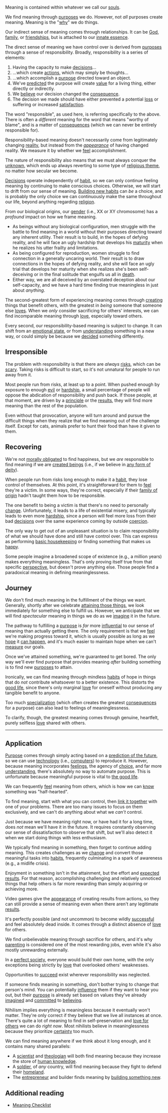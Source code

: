 
Meaning is contained within whatever we call our [souls](humanity.md).

We find meaning through [purposes](purpose.md) we do. However, not *all* purposes create meaning. Meaning is the "[why](understanding.md)" we do things.

Our indirect sense of meaning comes through relationships. It can be [God](religion.md), [family](people-family.md), or [friendships](people-friends.md), but is attached to our [innate essence](humanity.md).

The direct sense of meaning we have control over is derived from [purposes](purpose.md) through a sense of responsibility. Broadly, responsibility is a series of elements:

1. Having the capacity to make [decisions](decisions.md)...
2. ...which create [actions](results.md), which may simply be thoughts...
3. ...which accomplish a [purpose](purpose.md) directed toward an object.
4. We've [predicted](imagination.md) the purpose will create [value](values.md) for a living thing, either directly or indirectly.
5. We [believe](understanding-certainty.md) our decision changed the [consequence](results.md).
6. The decision we made should have either prevented a potential [loss](mind-feelings-fear.md) or suffering or increased [satisfaction](https:/adequate.life/happiness-1/).

The word "responsible", as used here, is referring specifically to the above. There is often a *different* meaning for the word that means "worthy of blame", and is a matter of [consequences](results.md) (which we can never be entirely responsible for).

Responsibility-based meaning doesn't necessarily come from legitimately changing [reality](reality.md), but instead from the *[appearance](image.md)* of having changed reality. We measure it by whether we [feel](mind-feelings.md) accomplishment.

The nature of responsibility also means that we must always conquer the [unknown](unknown.md), which ends up always reverting to some type of [religious theme](religion.md), no matter how secular we become.

[Decisions](decisions.md) operate independently of [habit](habits.md), so we can only continue feeling meaning by continuing to make conscious choices. Otherwise, we will start to drift from our sense of meaning. [Building new habits](https://adequate.life/habits/) can *be* a choice, and is probably the only choice we can continuously make the same throughout our life, beyond anything regarding [religion](religion.md).

From our biological origins, our [gender](gender.md) (i.e., XX or XY chromosome) has a *profound* impact on how we frame meaning.

- As beings without any biological configuration, men struggle with the battle to find meaning in a world without their purposes directing toward any inherent utility. Their result is to build, in the hopes of defying reality, and he will face an ugly hardship that develops his [maturity](maturity.md) when he realizes his utter frailty and limitations.
- As being configured for reproduction, women struggle to find connection in a generally uncaring world. Their result is to draw connections in the hopes of defying reality, and she will face an ugly trial that develops her maturity when she realizes she's been self-deceiving or in the final solitude that engulfs us all in [death](mind-feelings-fear.md).
- Either way, we are all deceived by an overstated deception about our self-capacity, and we have a hard time finding true meaningless in just about *anything*.

The second-greatest form of experiencing meaning comes through [creating](creations.md) things that benefit others, with the greatest in *being* someone that someone else [loves](people-love.md). When we *only* consider sacrificing for others' interests, we can find incomparable meaning through [love](people-love.md), especially toward others.

Every second, our responsibility-based meaning is subject to change. It can shift from an [emotional state](mind-feelings.md), or from [understanding](understanding.md) something in a new way, or could simply be because we [decided](decisions.md) something differently.

## Irresponsible

The problem with responsibility is that there are *always* [risks](socialrisk.md), which can be [scary](mind-feelings-fear.md). Taking risks is difficult to start, so it's not unnatural for people to run away from it.

Most people run from risks, at least up to a point. When pushed enough by exposure to enough [evil](morality-evil.md) or [hardship](hardship.md), a small percentage of people will oppose the abdication of responsibility and push back. If those people, at that moment, are driven by a [principle](values.md) or the [results](results.md), they will find more meaning than the rest of the population.

Even without that provocation, anyone will turn around and pursue the difficult things when they realize that we find meaning out of the challenge itself. Except for cats, animals prefer to hunt their food than have it given to them.

## Recovering

We're not [morally obligated](morality.md) to find happiness, but we *are* responsible to find meaning if we are [created beings](creations.md) (i.e., if we believe in [any form of deity](religion.md)).

When people run from risks long enough to make it a [habit](habits.md), they lose control of themselves. At this point, it's straightforward for them to [feel](mind-feelings.md) they're a victim. In some ways, they're correct, especially if their [family of origin](people-family.md) hadn't taught them how to be responsible.

The one benefit to being a victim is that there's no need to personally [change](people-changes.md). Unfortunately, it leads to a life of existential misery, and typically leads to even more [hardship](hardship.md), since a person will feel more loss from their bad [decisions](decisions.md) over the same experience coming by outside [coercion](power.md).

The only way to get out of an unpleasant situation is to claim responsibility of what we should have done and still have control over. This can express as performing [basic housekeeping](home-housekeeping.md) or finding something that makes us [happy](mind-feelings-happiness.md).

Some people imagine a broadened scope of existence (e.g., a million years) makes everything meaningless. That's only proving itself true from that specific [perspective](image.md), but doesn't prove anything else. Those people find a paradoxical meaning in defining meaninglessness.

## Journey

We don't find much meaning in the fulfillment of the things we want. Generally, shortly after we celebrate [attaining those things](success-1_why.md), we look immediately for something else to fulfill us. However, we anticipate that we will find *spectacular* meaning in things we do as we [imagine](imagination.md) it in the future.

The pathway to fulfilling a [purpose](purpose.md) is *far* more [influential](influence.md) to our sense of meaning than actually getting there. The only requirement is that we [feel](mind-feelings.md) we're making progress toward it, which is usually possible as long as we [hope](understanding-certainty.md) it [can happen](results.md), and it's much easier to maintain hope when we can't [measure](math.md) our goals.

Once we've attained something, we're guaranteed to get bored. The only way we'll ever find purpose that provides meaning *after* building something is to find new [purposes](purpose.md) to attain.

Ironically, we can find meaning through mindless [habits](habits.md) of hope in things that do *not* contribute whatsoever to a better existence. This distorts the [good life](goodlife.md), since there's only marginal [love](people-love.md) for oneself without producing any tangible benefit to anyone.

Too much [specialization](jobs-specialization.md) (which often creates the greatest [consequences](results.md) for a purpose) can also lead to feelings of meaninglessness.

To clarify, though, the greatest meaning comes through genuine, heartfelt, purely selfless [love](people-love.md) shared with others.

* * * * *

## Application

[Purpose](purpose.md) comes through simply acting based on a [prediction of the future](imagination.md), so we can use [technology](technology.md) (i.e., [computers](computers.md)) to reproduce it. However, because meaning incorporates [feelings](mind-feelings.md), the agency of [choice](decisions.md), and far more [understanding](understanding.md), there's absolutely no way to automate purpose. This is unfortunate because meaningful purpose is vital to [the good life](goodlife.md).

We can frequently [feel](mind-feelings.md) meaning from others, which is how we can [know](understanding.md) something was "half-hearted".

To find meaning, start with what you can control, then [link it together](mind-creativity.md) with one of your problems. There are too many issues to focus on them exclusively, and we can't do anything about what we *can't* control.

Just because we have meaning right now, or have had it for a long time, does *not* mean we'll have it in the future. It requires constantly observing our sense of dissatisfaction to observe that shift, but we'll also detect it when we start doing things with less enthusiasm.

We typically find meaning in something, then forget to continue adding meaning. This creates challenges as we [change](people-changes.md) and convert those meaningful tasks into [habits](habits.md), frequently culminating in a spark of awareness (e.g., a midlife crisis).

Enjoyment in something isn't in the attainment, but the effort and [expected results](results.md). For that reason, accomplishing challenging and relatively unnoticed things that help others is far more rewarding than simply acquiring or achieving more.

Video games give the [appearance](image.md) of creating results from actions, so they can still provide a sense of meaning even when there aren't any legitimate [results](results.md).

It's perfectly possible (and not uncommon) to become wildly [successful](success-1_why.md) and feel absolutely dead inside. It comes through a distinct absence of [love](people-love.md) for others.

We find unbelievable meaning through sacrifice for others, and it's why [parenting](parenting-1_babies.md) is considered one of the most rewarding jobs, even while it's also mostly unrewarding externally.

In a [perfect society](politics-perfectsociety.md), everyone would build their own home, with the only exceptions being strictly by [love](people-love.md) that overlooked others' weaknesses.

Opportunities to [succeed](success-1_why.md) exist wherever responsibility was neglected.

If someone finds meaning in something, don't bother trying to change that person's mind. You can potentially [influence](influence.md) them if they want to hear you out, but their [purpose](purpose.md) is already set based on values they've already [imagined](imagination.md) and [committed](decisions.md) to [believing](understanding-certainty.md).

Nihilism implies everything is meaningless because it eventually won't matter. They're only correct if they believe that we live all instances at once. There's quite a lot of meaning to find in self-preservation and [love for others](people-love.md) we can do *right now*. Most nihilists believe in meaninglessness because they prioritize [certainty](understanding-certainty.md) too much.

We can find meaning anywhere if we think about it long enough, and it contains many shared parallels:

- A [scientist](science.md) and [theologian](religion.md) will both find meaning because they increase the store of [human knowledge](understanding.md).
- A [soldier](people-conflicts-war.md), of *any* country, will find meaning because they fight to defend their [homeland](groups-large.md).
- The [entrepreneur](socialrisk.md) and builder finds meaning by [building something new](creations.md).

## Additional reading

- [Meaning Checklist](https://stucky.tech/notes/meaning-checklist.md)
